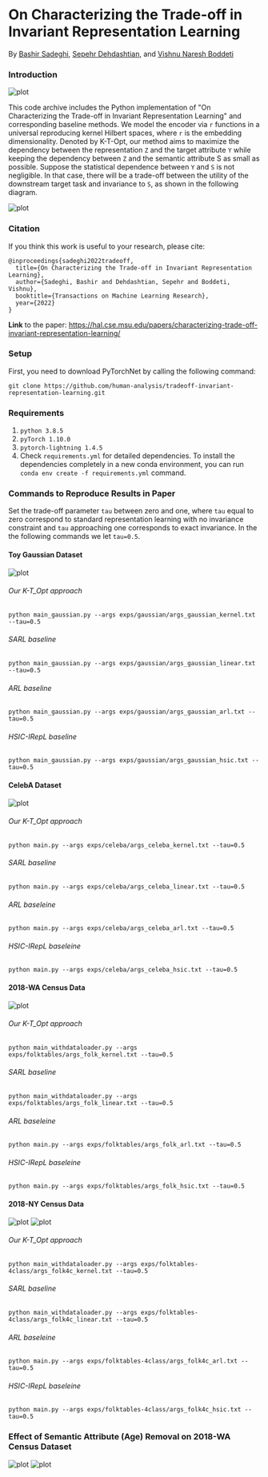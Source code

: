 # On Characterizing the Trade-off in Invariant Representation Learning

By [Bashir Sadeghi](https://www.egr.msu.edu/~sadeghib/), [Sepehr Dehdashtian](https://sepehr-dehdashtian.jimdosite.com/),
and [Vishnu Naresh Boddeti](https://hal.cse.msu.edu/)


### Introduction

![plot](./images/setting.png)

This code archive includes the Python implementation of "On Characterizing the Trade-off in Invariant Representation
Learning" and corresponding baseline methods. We model the encoder via `r` functions in a universal reproducing kernel
Hilbert spaces, where `r` is the embedding dimensionality. Denoted by K-T-Opt, our method aims to maximize the
dependency between the representation `Z` and the target attribute `Y` while keeping the dependency between `Z` and the
semantic attribute S as small as possible. Suppose the statistical dependence between `Y` and `S` is not negligible.
In that case, there will be a trade-off between the utility of the downstream target task and invariance to `S`,
as shown in the following diagram.

![plot](./images/trade-off.png)
### Citation

If you think this work is useful to your research, please cite:

    @inproceedings{sadeghi2022tradeoff,
      title={On Characterizing the Trade-off in Invariant Representation Learning},
      author={Sadeghi, Bashir and Dehdashtian, Sepehr and Boddeti, Vishnu},
      booktitle={Transactions on Machine Learning Research},
      year={2022}
    }

**Link** to the paper: https://hal.cse.msu.edu/papers/characterizing-trade-off-invariant-representation-learning/

### Setup
First, you need to download PyTorchNet by calling the following command:
~~~~
git clone https://github.com/human-analysis/tradeoff-invariant-representation-learning.git
~~~~
### Requirements

1. `python 3.8.5`
2. `pyTorch 1.10.0`
3. `pytorch-lightning 1.4.5`
4. Check `requirements.yml` for detailed dependencies. To install the dependencies completely in a new conda
environment, you can run `conda env create -f requirements.yml` command. 

### Commands to Reproduce Results in Paper
Set the trade-off parameter `tau` between zero and one, where `tau` equal to zero correspond to standard representation
learning with  no invariance constraint and `tau` approaching one corresponds to exact invariance. In the the following
commands we let `tau=0.5`.


#### Toy Gaussian Dataset 
![plot](./images/gaussian-kcc-accuracy.png)

###### Our K-T_Opt approach
~~~~
python main_gaussian.py --args exps/gaussian/args_gaussian_kernel.txt --tau=0.5
~~~~

###### SARL baseline
~~~~
python main_gaussian.py --args exps/gaussian/args_gaussian_linear.txt --tau=0.5
~~~~

###### ARL baseline
~~~~
python main_gaussian.py --args exps/gaussian/args_gaussian_arl.txt --tau=0.5
~~~~

###### HSIC-IRepL baseline
~~~~
python main_gaussian.py --args exps/gaussian/args_gaussian_hsic.txt --tau=0.5
~~~~

#### CelebA Dataset 
![plot](./images/celeba-dpv-accuracy.png)

###### Our K-T_Opt approach
~~~~
python main.py --args exps/celeba/args_celeba_kernel.txt --tau=0.5
~~~~

###### SARL baseline
~~~~
python main.py --args exps/celeba/args_celeba_linear.txt --tau=0.5
~~~~

###### ARL baseleine
~~~~
python main.py --args exps/celeba/args_celeba_arl.txt --tau=0.5
~~~~

###### HSIC-IRepL baseleine
~~~~
python main.py --args exps/celeba/args_celeba_hsic.txt --tau=0.5
~~~~

#### 2018-WA Census Data
![plot](./images/folktables-dpv-accuracy.png)

###### Our K-T_Opt approach
~~~~
python main_withdataloader.py --args exps/folktables/args_folk_kernel.txt --tau=0.5
~~~~

###### SARL baseline
~~~~
python main_withdataloader.py --args exps/folktables/args_folk_linear.txt --tau=0.5
~~~~

###### ARL baseleine
~~~~
python main.py --args exps/folktables/args_folk_arl.txt --tau=0.5
~~~~

###### HSIC-IRepL baseleine
~~~~
python main.py --args exps/folktables/args_folk_hsic.txt --tau=0.5
~~~~

#### 2018-NY Census Data
![plot](./images/folktables-4c-dpv-accuracy.png)
![plot](./images/folktables-4c-tau-r.png)
###### Our K-T_Opt approach
~~~~
python main_withdataloader.py --args exps/folktables-4class/args_folk4c_kernel.txt --tau=0.5
~~~~

###### SARL baseline
~~~~
python main_withdataloader.py --args exps/folktables-4class/args_folk4c_linear.txt --tau=0.5
~~~~

###### ARL baseleine
~~~~
python main.py --args exps/folktables-4class/args_folk4c_arl.txt --tau=0.5
~~~~

###### HSIC-IRepL baseleine
~~~~
python main.py --args exps/folktables-4class/args_folk4c_hsic.txt --tau=0.5
~~~~

### Effect of Semantic Attribute (Age) Removal on 2018-WA Census Dataset
![plot](./images/folk-age-removed-all.png) ![plot](./images/folk-age-removed-ours.png)
